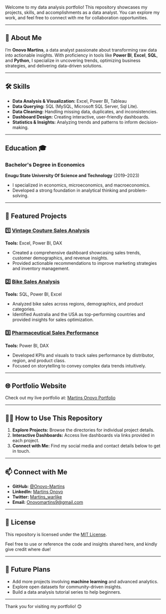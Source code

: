   

Welcome to my data analysis portfolio! This repository showcases my projects, skills, and accomplishments as a data analyst. You can explore my work, and feel free to connect with me for collaboration opportunities.  

---

## 🌟 About Me  

I’m **Onovo Martins**, a data analyst passionate about transforming raw data into actionable insights. With proficiency in tools like **Power BI**, **Excel**, **SQL**, and **Python**, I specialize in uncovering trends, optimizing business strategies, and delivering data-driven solutions.  

---

## 🛠️ Skills  

- **Data Analysis & Visualization:** Excel, Power BI, Tableau 
- **Data Querying:** SQL (MySQL, Microsoft SQL Server, Sql Lite).  
- **Data Cleaning:** Handling missing data, duplicates, and inconsistencies.  
- **Dashboard Design:** Creating interactive, user-friendly dashboards.  
- **Statistics & Insights:** Analyzing trends and patterns to inform decision-making.  

---

## Education 🎓

### Bachelor's Degree in Economics  
**Enugu State University Of Science and Technology** (2019–2023)  
- I specialized in economics, microeconomics, and macroeconomics.  
- Developed a strong foundation in analytical thinking and problem-solving.
---

## 📂 Featured Projects  

### 1️⃣ [Vintage Couture Sales Analysis](https://github.com/Onovo-Martins/vintage-couture-sales-analysis)  
**Tools:** Excel, Power BI, DAX  
- Created a comprehensive dashboard showcasing sales trends, customer demographics, and revenue insights.  
- Provided actionable recommendations to improve marketing strategies and inventory management.  

### 2️⃣ [Bike Sales Analysis](https://github.com/Onovo-Martins/bike-sales-analysis)  
**Tools:** SQL, Power BI, Excel
- Analyzed bike sales across regions, demographics, and product categories.  
- Identified Australia and the USA as top-performing countries and provided insights for sales optimization.  

### 3️⃣ [Pharmaceutical Sales Performance](https://github.com/Onovo-Martins/pharma-sales-analysis)  
**Tools:** Power BI, DAX  
- Developed KPIs and visuals to track sales performance by distributor, region, and product class.  
- Focused on storytelling to convey complex data trends intuitively.  

---

## 🌐 Portfolio Website  

Check out my live portfolio at: [Martins Onovo Portfolio](https://onovo-martins.github.io)  

---

## 👨‍💻 How to Use This Repository  

1. **Explore Projects:** Browse the directories for individual project details.  
2. **Interactive Dashboards:** Access live dashboards via links provided in each project.  
3. **Connect with Me:** Find my social media and contact details below to get in touch.  

---

## 📫 Connect with Me  

- **GitHub:** [@Onovo-Martins](https://github.com/Onovo-Martins)  
- **LinkedIn:** [Martins Onovo](https://www.linkedin.com/in/onovomartins/)
- **Twitter:** [Martins_warlike](https://x.com/Martins_Warlike)  
- **Email:** Onovomartins9@gmail.com
---

## 📜 License  

This repository is licensed under the [MIT License](LICENSE.md).  

Feel free to use or reference the code and insights shared here, and kindly give credit where due!  

---

## 🚀 Future Plans  

- Add more projects involving **machine learning** and advanced analytics.  
- Explore open datasets for community-driven insights.  
- Build a data analysis tutorial series to help beginners.  

---

Thank you for visiting my portfolio! 😊  
